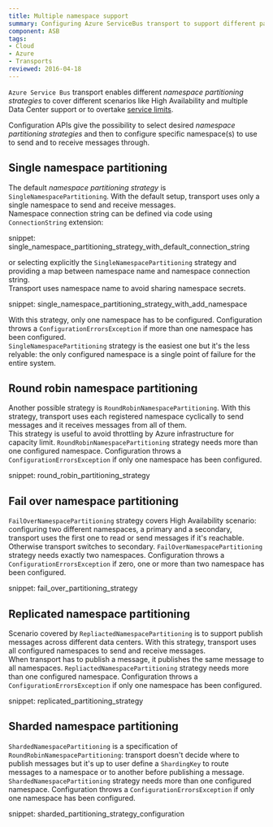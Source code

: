 ```yaml
---
title: Multiple namespace support
summary: Configuring Azure ServiceBus transport to support different partitioning strategies. 
component: ASB
tags:
- Cloud
- Azure
- Transports 
reviewed: 2016-04-18
---
```


`Azure Service Bus` transport enables different _namespace partitioning strategies_ to cover different scenarios like High Availability and multiple Data Center support or to overtake [service limits](https://azure.microsoft.com/en-us/documentation/articles/service-bus-quotas/).  

Configuration APIs give the possibility to select desired _namespace partitioning strategies_ and then to configure specific namespace(s) to use to send and to receive messages through.

## Single namespace partitioning ##

The default _namespace partitioning strategy_ is `SingleNamespacePartitioning`. With the default setup, transport uses only a single namespace to send and receive messages.  
Namespace connection string can be defined via code using `ConnectionString` extension:

snippet: single_namespace_partitioning_strategy_with_default_connection_string

or selecting explicitly the `SingleNamespacePartitioning` strategy and providing a map between namespace name and namespace connection string.  
Transport uses namespace name to avoid sharing namespace secrets.

snippet: single_namespace_partitioning_strategy_with_add_namespace

With this strategy, only one namespace has to be configured. Configuration throws a `ConfigurationErrorsException` if more than one namespace has been configured.   
`SingleNamespacePartitioning` strategy is the easiest one but it's the less relyable: the only configured namespace is a single point of failure for the entire system.

## Round robin namespace partitioning ##

Another possible strategy is `RoundRobinNamespacePartitioning`. With this strategy, transport uses each registered namespace cyclically to send messages and it receives messages from all of them.  
This strategy is useful to avoid throttling by Azure infrastructure for capacity limit.
`RoundRobinNamespacePartitioning` strategy needs more than one configured namespace. Configuration throws a `ConfigurationErrorsException` if only one namespace has been configured. 

snippet: round_robin_partitioning_strategy

## Fail over namespace partitioning ##

`FailOverNamespacePartitioning` strategy covers High Availability scenario: configuring two different namespaces, a primary and a secondary, transport uses the first one to read or send messages if it's reachable. Otherwise transport switches to secondary.
`FailOverNamespacePartitioning` strategy needs exactly two namespaces. Configuration throws a `ConfigurationErrorsException` if zero, one or more than two namespace has been configured. 

snippet: fail_over_partitioning_strategy 


## Replicated namespace partitioning ##

Scenario covered by `RepliactedNamespacePartitioning` is to support publish messages across different data centers. With this strategy, transport uses all configured namespaces to send and receive messages.  
When transport has to publish a message, it publishes the same message to all namespaces.
`RepliactedNamespacePartitioning` strategy needs more than one configured namespace. Configuration throws a `ConfigurationErrorsException` if only one namespace has been configured. 

snippet: replicated_partitioning_strategy

## Sharded namespace partitioning ##

`ShardedNamespacePartitioning` is a specification of `RoundRobinNamespacePartitioning`: transport doesn't decide where to publish messages but it's up to user define a `ShardingKey` to route messages to a namespace or to another before publishing a message.
`ShardedNamespacePartitioning` strategy needs more than one configured namespace. Configuration throws a `ConfigurationErrorsException` if only one namespace has been configured. 

snippet: sharded_partitioning_strategy_configuration



